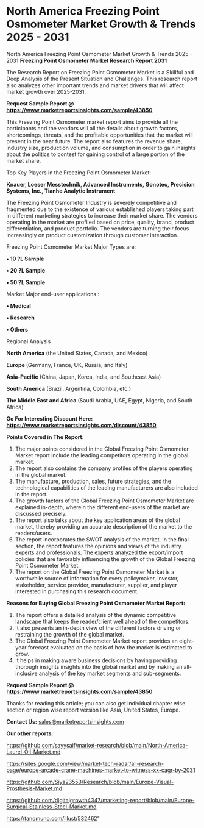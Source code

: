 # North America Freezing Point Osmometer Market Growth & Trends 2025 - 2031
North America Freezing Point Osmometer Market Growth & Trends 2025 - 2031
<strong>Freezing Point Osmometer Market Research Report 2031</strong>

The Research Report on Freezing Point Osmometer Market is a Skillful and Deep Analysis of the Present Situation and Challenges. This research report also analyzes other important trends and market drivers that will affect market growth over 2025-2031.

<strong>Request Sample Report @ <a href=https://www.marketreportsinsights.com/sample/43850>https://www.marketreportsinsights.com/sample/43850</a></strong>

This Freezing Point Osmometer market report aims to provide all the participants and the vendors will all the details about growth factors, shortcomings, threats, and the profitable opportunities that the market will present in the near future. The report also features the revenue share, industry size, production volume, and consumption in order to gain insights about the politics to contest for gaining control of a large portion of the market share.

Top Key Players in the Freezing Point Osmometer Market:

<strong>Knauer, Loeser Messtechnik, Advanced Instruments, Gonotec, Precision Systems, Inc., Tianhe Analytic Instrument</strong>

The Freezing Point Osmometer Industry is severely competitive and fragmented due to the existence of various established players taking part in different marketing strategies to increase their market share. The vendors operating in the market are profiled based on price, quality, brand, product differentiation, and product portfolio. The vendors are turning their focus increasingly on product customization through customer interaction.

Freezing Point Osmometer Market Major Types are:

<strong>•  10 ?L Sample

•  20 ?L Sample

•  50 ?L Sample</strong>

Market Major end-user applications :

<strong>•  Medical

•  Research

•  Others</strong>

Regional Analysis

</u><strong><b>North America</b></strong> (the United States, Canada, and Mexico)

<strong><b>Europe </b></strong>(Germany, France, UK, Russia, and Italy)

<strong><b>Asia-Pacific</b></strong> (China, Japan, Korea, India, and Southeast Asia)

<strong><b>South America</b></strong> (Brazil, Argentina, Colombia, etc.)

<strong><b>The Middle East and Africa</b></strong> (Saudi Arabia, UAE, Egypt, Nigeria, and South Africa)

<strong>Go For Interesting Discount Here: <a href=https://www.marketreportsinsights.com/discount/43850>https://www.marketreportsinsights.com/discount/43850</a></strong>

<strong>Points Covered in The Report:</strong>
<ol>
  <li>The major points considered in the Global Freezing Point Osmometer Market report include the leading competitors operating in the global market.</li>
  <li>The report also contains the company profiles of the players operating in the global market.</li>
  <li>The manufacture, production, sales, future strategies, and the technological capabilities of the leading manufacturers are also included in the report.</li>
  <li>The growth factors of the Global Freezing Point Osmometer Market are explained in-depth, wherein the different end-users of the market are discussed precisely.</li>
  <li>The report also talks about the key application areas of the global market, thereby providing an accurate description of the market to the readers/users.</li>
  <li>The report incorporates the SWOT analysis of the market. In the final section, the report features the opinions and views of the industry experts and professionals. The experts analyzed the export/import policies that are favorably influencing the growth of the Global Freezing Point Osmometer Market.</li>
  <li>The report on the Global Freezing Point Osmometer Market is a worthwhile source of information for every policymaker, investor, stakeholder, service provider, manufacturer, supplier, and player interested in purchasing this research document.</li>
</ol>
<strong>Reasons for Buying Global Freezing Point Osmometer Market Report:</strong>

<ol>
  <li>The report offers a detailed analysis of the dynamic competitive landscape that keeps the reader/client well ahead of the competitors.</li>
  <li>It also presents an in-depth view of the different factors driving or restraining the growth of the global market.</li>
  <li>The Global Freezing Point Osmometer Market report provides an eight-year forecast evaluated on the basis of how the market is estimated to grow.</li>
  <li>It helps in making aware business decisions by having providing thorough insights insights into the global market and by making an all-inclusive analysis of the key market segments and sub-segments.</li>
</ol>
<strong>Request Sample Report @ <a href=https://www.marketreportsinsights.com/sample/43850>https://www.marketreportsinsights.com/sample/43850</a></strong>


Thanks for reading this article; you can also get individual chapter wise section or region wise report version like Asia, United States, Europe.

<strong>Contact Us:</strong>
sales@marketreportsinsights.com

<strong>Our other reports:</strong>

<a href=https://github.com/sayysaif/market-research/blob/main/North-America-Laurel-Oil-Market.md>https://github.com/sayysaif/market-research/blob/main/North-America-Laurel-Oil-Market.md</a>

<a href=https://sites.google.com/view/market-tech-radar/all-research-page/europe-arcade-crane-machines-market-to-witness-xx-cagr-by-2031>https://sites.google.com/view/market-tech-radar/all-research-page/europe-arcade-crane-machines-market-to-witness-xx-cagr-by-2031</a>

<a href=https://github.com/Siya23553/Research/blob/main/Europe-Visual-Prosthesis-Market.md>https://github.com/Siya23553/Research/blob/main/Europe-Visual-Prosthesis-Market.md</a>

<a href=https://github.com/digitalgrowth4347/marketing-report/blob/main/Europe-Surgical-Stainless-Steel-Market.md>https://github.com/digitalgrowth4347/marketing-report/blob/main/Europe-Surgical-Stainless-Steel-Market.md</a>

<a href=https://tanomuno.com/illust/532462>https://tanomuno.com/illust/532462</a>"

